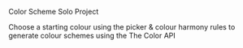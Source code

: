Color Scheme Solo Project

Choose a starting colour using the picker & colour harmony rules to generate colour schemes using the The Color API
